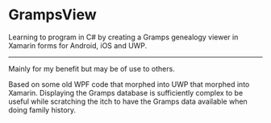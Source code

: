 # GrampsView
Learning to program in C# by creating a Gramps genealogy viewer in Xamarin forms for Android, iOS and UWP.

---

Mainly for my benefit but may be of use to others.


Based on some old WPF code that morphed into UWP that morphed into Xamarin.  Displaying the Gramps database is sufficiently complex to be useful while scratching the itch to have the Gramps data available when doing family history.


